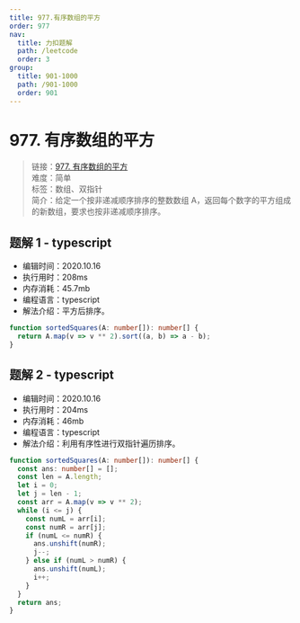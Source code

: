 ```yaml
---
title: 977.有序数组的平方
order: 977
nav:
  title: 力扣题解
  path: /leetcode
  order: 3
group:
  title: 901-1000
  path: /901-1000
  order: 901
---
```


# 977. 有序数组的平方

> 链接：[977. 有序数组的平方](https://leetcode-cn.com/problems/squares-of-a-sorted-array/)  
> 难度：简单  
> 标签：数组、双指针  
> 简介：给定一个按非递减顺序排序的整数数组 A，返回每个数字的平方组成的新数组，要求也按非递减顺序排序。

## 题解 1 - typescript

- 编辑时间：2020.10.16
- 执行用时：208ms
- 内存消耗：45.7mb
- 编程语言：typescript
- 解法介绍：平方后排序。

```typescript
function sortedSquares(A: number[]): number[] {
  return A.map(v => v ** 2).sort((a, b) => a - b);
}
```

## 题解 2 - typescript

- 编辑时间：2020.10.16
- 执行用时：204ms
- 内存消耗：46mb
- 编程语言：typescript
- 解法介绍：利用有序性进行双指针遍历排序。

```typescript
function sortedSquares(A: number[]): number[] {
  const ans: number[] = [];
  const len = A.length;
  let i = 0;
  let j = len - 1;
  const arr = A.map(v => v ** 2);
  while (i <= j) {
    const numL = arr[i];
    const numR = arr[j];
    if (numL <= numR) {
      ans.unshift(numR);
      j--;
    } else if (numL > numR) {
      ans.unshift(numL);
      i++;
    }
  }
  return ans;
}
```
